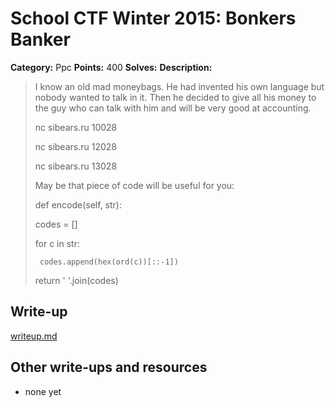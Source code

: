 # School CTF Winter 2015: Bonkers Banker

**Category:** Ppc
**Points:** 400
**Solves:** 
**Description:**

> I know an old mad moneybags. He had invented his own language but nobody wanted to talk in it. Then he decided to give all his money to the guy who can talk with him and will be very good at accounting.
> 
> 
> nc sibears.ru 10028
> 
> 
> nc sibears.ru 12028
> 
> 
> nc sibears.ru 13028
> 
> 
> May be that piece of code will be useful for you:
> 
> 
> def encode(self, str):
> 
>    codes = []
> 
>    for c in str:
> 
>      codes.append(hex(ord(c))[::-1])
> 
>    return ' '.join(codes)


## Write-up

[writeup.md](./writeup.md)

## Other write-ups and resources

* none yet
